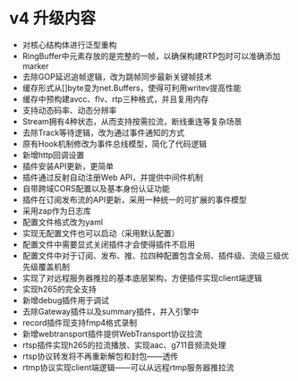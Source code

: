 # v4 升级内容

- 对核心结构体进行泛型重构
- RingBuffer中元素存放的是完整的一帧，以确保构建RTP包时可以准确添加marker
- 去除GOP延迟追帧逻辑，改为跳帧同步最新关键帧技术
- 缓存形式从[]byte变为net.Buffers，使得可利用writev提高性能
- 缓存中预构建avcc、flv、rtp三种格式，并且复用内存
- 支持动态码率、动态分辨率
- Stream拥有4种状态，从而支持按需拉流，断线重连等复杂场景
- 去除Track等待逻辑，改为通过事件通知的方式
- 原有Hook机制修改为事件总线模型，简化了代码逻辑
- 新增http回调设置
- 插件安装API更新，更简单
- 插件通过反射自动注册Web API，并提供中间件机制
- 自带跨域CORS配置以及基本身份认证功能
- 插件在订阅发布流的API更新，采用一种统一的可扩展的事件模型
- 采用zap作为日志库
- 配置文件格式改为yaml
- 实现无配置文件也可以启动（采用默认配置）
- 配置文件中需要显式关闭插件才会使得插件不启用
- 配置文件中对于订阅、发布、推、拉四种配置包含全局、插件级、流级三级优先级覆盖机制
- 实现了对远程服务器推拉的基本底层架构，方便插件实现client端逻辑
- 实现h265的完全支持
- 新增debug插件用于调试
- 去除Gateway插件以及summary插件，并入引擎中
- record插件现支持fmp4格式录制
- 新增webtransport插件提供WebTransport协议拉流
- rtsp插件实现h265的拉流播放、实现aac、g711音频流处理
- rtsp协议转发将不再重新解包和封包——透传
- rtmp协议实现client端逻辑——可以从远程rtmp服务器推拉流